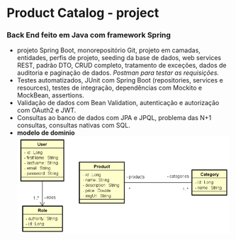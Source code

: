 # Product Catalog - project
### Back End feito em Java com framework Spring
* projeto Spring Boot, monorepositório Git, projeto em camadas, entidades, perfis de projeto, seeding da base de dados, web services REST, padrão DTO, CRUD completo, tratamento de exceções, dados de auditoria e paginação de dados. *Postman para testar as requisições.*
* Testes automatizados, JUnit com Spring Boot (repositories, services e resources), testes de integração, dependências com Mockito e MockBean, assertions.
* Validação de dados com Bean Validation, autenticação e autorização com OAuth2 e JWT.
* Consultas ao banco de dados com JPA e JPQL, problema das N+1 consultas, consultas nativas com SQL.
* **modelo de dominio**
![model](https://raw.githubusercontent.com/LucasAlvesDaCosta/imagens/main/dscatalog.png)
